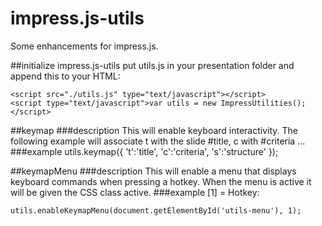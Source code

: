 impress.js-utils
================

Some enhancements for impress.js.

##initialize impress.js-utils
put utils.js in your presentation folder and append this to your HTML:

    <script src="./utils.js" type="text/javascript"></script>
    <script type="text/javascript">var utils = new ImpressUtilities();</script>

##keymap
###description
This will enable keyboard interactivity. The following example will associate t with the slide #title, c with #criteria ...
###example
    utils.keymap({
        't':'title',
        'c':'criteria',
        's':'structure'
    });

##keymapMenu
###description
This will enable a menu that displays keyboard commands when pressing a hotkey. When the menu is active it will be given the CSS class active.
###example
[1] = Hotkey:

    utils.enableKeymapMenu(document.getElementById('utils-menu'), 1);